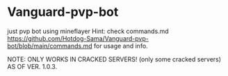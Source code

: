 # Vanguard-pvp-bot
just pvp bot using mineflayer
Hint: check commands.md https://github.com/Hotdog-Sama/Vanguard-pvp-bot/blob/main/commands.md for usage and info.

NOTE: ONLY WORKS IN CRACKED SERVERS! (only some cracked servers) AS OF VER. 1.0.3.
